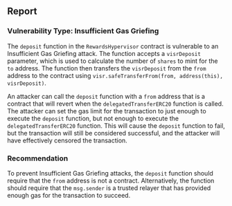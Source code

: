 ## Report

### Vulnerability Type: Insufficient Gas Griefing

The `deposit` function in the `RewardsHypervisor` contract is vulnerable to an Insufficient Gas Griefing attack. The function accepts a `visrDeposit` parameter, which is used to calculate the number of `shares` to mint for the `to` address. The function then transfers the `visrDeposit` from the `from` address to the contract using `visr.safeTransferFrom(from, address(this), visrDeposit)`. 

An attacker can call the `deposit` function with a `from` address that is a contract that will revert when the `delegatedTransferERC20` function is called. The attacker can set the gas limit for the transaction to just enough to execute the `deposit` function, but not enough to execute the `delegatedTransferERC20` function. This will cause the `deposit` function to fail, but the transaction will still be considered successful, and the attacker will have effectively censored the transaction.

### Recommendation

To prevent Insufficient Gas Griefing attacks, the `deposit` function should require that the `from` address is not a contract. Alternatively, the function should require that the `msg.sender` is a trusted relayer that has provided enough gas for the transaction to succeed.